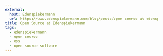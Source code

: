 ```yaml
---
external:
  host: Edenspiekermann
  url: https://www.edenspiekermann.com/blog/posts/open-source-at-edenspiekermann
title: Open Source at Edenspiekermann
tags:
  - edenspiekermann
  - open source
  - oss
  - open source software
---
```

